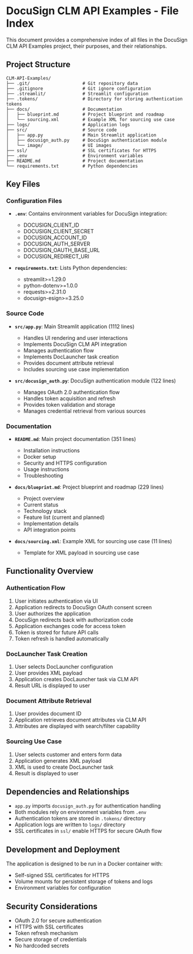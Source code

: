 # DocuSign CLM API Examples - File Index

This document provides a comprehensive index of all files in the DocuSign CLM API Examples project, their purposes, and their relationships.

## Project Structure

```
CLM-API-Examples/
├── .git/                    # Git repository data
├── .gitignore               # Git ignore configuration
├── .streamlit/              # Streamlit configuration
├── .tokens/                 # Directory for storing authentication tokens
├── docs/                    # Documentation
│   ├── blueprint.md         # Project blueprint and roadmap
│   └── sourcing.xml         # Example XML for sourcing use case
├── logs/                    # Application logs
├── src/                     # Source code
│   ├── app.py               # Main Streamlit application
│   ├── docusign_auth.py     # DocuSign authentication module
│   └── image/               # UI images
├── ssl/                     # SSL certificates for HTTPS
├── .env                     # Environment variables
├── README.md                # Project documentation
└── requirements.txt         # Python dependencies
```

## Key Files

### Configuration Files

- **`.env`**: Contains environment variables for DocuSign integration:
  - DOCUSIGN_CLIENT_ID
  - DOCUSIGN_CLIENT_SECRET
  - DOCUSIGN_ACCOUNT_ID
  - DOCUSIGN_AUTH_SERVER
  - DOCUSIGN_OAUTH_BASE_URL
  - DOCUSIGN_REDIRECT_URI

- **`requirements.txt`**: Lists Python dependencies:
  - streamlit>=1.29.0
  - python-dotenv>=1.0.0
  - requests>=2.31.0
  - docusign-esign>=3.25.0

### Source Code

- **`src/app.py`**: Main Streamlit application (1112 lines)
  - Handles UI rendering and user interactions
  - Implements DocuSign CLM API integration
  - Manages authentication flow
  - Implements DocLauncher task creation
  - Provides document attribute retrieval
  - Includes sourcing use case implementation

- **`src/docusign_auth.py`**: DocuSign authentication module (122 lines)
  - Manages OAuth 2.0 authentication flow
  - Handles token acquisition and refresh
  - Provides token validation and storage
  - Manages credential retrieval from various sources

### Documentation

- **`README.md`**: Main project documentation (351 lines)
  - Installation instructions
  - Docker setup
  - Security and HTTPS configuration
  - Usage instructions
  - Troubleshooting

- **`docs/blueprint.md`**: Project blueprint and roadmap (229 lines)
  - Project overview
  - Current status
  - Technology stack
  - Feature list (current and planned)
  - Implementation details
  - API integration points

- **`docs/sourcing.xml`**: Example XML for sourcing use case (11 lines)
  - Template for XML payload in sourcing use case

## Functionality Overview

### Authentication Flow
1. User initiates authentication via UI
2. Application redirects to DocuSign OAuth consent screen
3. User authorizes the application
4. DocuSign redirects back with authorization code
5. Application exchanges code for access token
6. Token is stored for future API calls
7. Token refresh is handled automatically

### DocLauncher Task Creation
1. User selects DocLauncher configuration
2. User provides XML payload
3. Application creates DocLauncher task via CLM API
4. Result URL is displayed to user

### Document Attribute Retrieval
1. User provides document ID
2. Application retrieves document attributes via CLM API
3. Attributes are displayed with search/filter capability

### Sourcing Use Case
1. User selects customer and enters form data
2. Application generates XML payload
3. XML is used to create DocLauncher task
4. Result is displayed to user

## Dependencies and Relationships

- `app.py` imports `docusign_auth.py` for authentication handling
- Both modules rely on environment variables from `.env`
- Authentication tokens are stored in `.tokens/` directory
- Application logs are written to `logs/` directory
- SSL certificates in `ssl/` enable HTTPS for secure OAuth flow

## Development and Deployment

The application is designed to be run in a Docker container with:
- Self-signed SSL certificates for HTTPS
- Volume mounts for persistent storage of tokens and logs
- Environment variables for configuration

## Security Considerations

- OAuth 2.0 for secure authentication
- HTTPS with SSL certificates
- Token refresh mechanism
- Secure storage of credentials
- No hardcoded secrets 